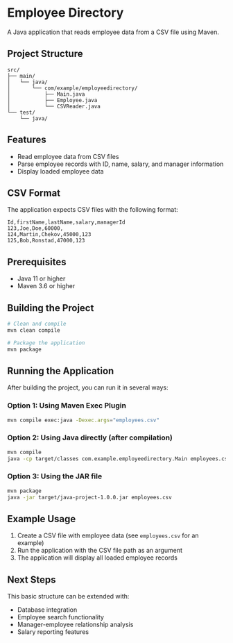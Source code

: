 # Employee Directory

A Java application that reads employee data from a CSV file using Maven.

## Project Structure

```
src/
├── main/
│   └── java/
│       └── com/example/employeedirectory/
│           ├── Main.java
│           ├── Employee.java
│           └── CSVReader.java
└── test/
    └── java/
```

## Features

- Read employee data from CSV files
- Parse employee records with ID, name, salary, and manager information
- Display loaded employee data

## CSV Format

The application expects CSV files with the following format:
```
Id,firstName,lastName,salary,managerId
123,Joe,Doe,60000,
124,Martin,Chekov,45000,123
125,Bob,Ronstad,47000,123
```

## Prerequisites

- Java 11 or higher
- Maven 3.6 or higher

## Building the Project

```bash
# Clean and compile
mvn clean compile

# Package the application
mvn package
```

## Running the Application

After building the project, you can run it in several ways:

### Option 1: Using Maven Exec Plugin
```bash
mvn compile exec:java -Dexec.args="employees.csv"
```

### Option 2: Using Java directly (after compilation)
```bash
mvn compile
java -cp target/classes com.example.employeedirectory.Main employees.csv
```

### Option 3: Using the JAR file
```bash
mvn package
java -jar target/java-project-1.0.0.jar employees.csv
```

## Example Usage

1. Create a CSV file with employee data (see `employees.csv` for an example)
2. Run the application with the CSV file path as an argument
3. The application will display all loaded employee records

## Next Steps

This basic structure can be extended with:
- Database integration
- Employee search functionality
- Manager-employee relationship analysis
- Salary reporting features